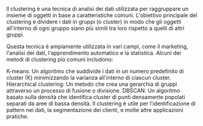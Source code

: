 ll clustering è una tecnica di analisi dei dati utilizzata per raggruppare un insieme di oggetti in base a caratteristiche comuni. 
L'obiettivo principale del clustering è dividere i dati in gruppi (o cluster) in modo che gli oggetti all'interno di ogni gruppo siano più simili tra loro rispetto a quelli di altri gruppi.

Questa tecnica è ampiamente utilizzata in vari campi, come il marketing, l'analisi dei dati, 
l'apprendimento automatico e la statistica. Alcuni dei metodi di clustering più comuni includono:

K-means: Un algoritmo che suddivide i dati in un numero predefinito di cluster (K) minimizzando la varianza all'interno di ciascun cluster.
Hierarchical clustering: Un metodo che crea una gerarchia di gruppi attraverso un processo di fusione o divisione.
DBSCAN: Un algoritmo basato sulla densità che identifica cluster di punti densamente popolati separati da aree di bassa densità.
Il clustering è utile per l'identificazione di pattern nei dati, la segmentazione dei clienti, e molte altre applicazioni pratiche.
